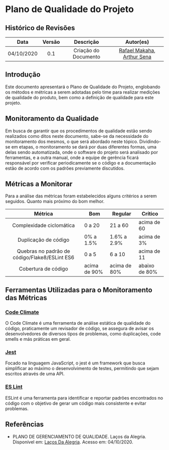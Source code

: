 # Plano de Qualidade do Projeto

## Histórico de Revisões

|    Data    |  Versão  |        Descrição       |          Autor(es)          |
|:----------:|:--------:|:----------------------:|:---------------------------:|
| 04/10/2020 |   0.1    | Criação do Documento |   [Rafael Makaha](http://github.com/rafaelmakaha), [Arthur Sena](http://github.com/)  |

## Introdução

Este documento apresentará o Plano de Qualidade do Projeto, englobando os métodos e métricas a serem adotadas pelo time para realizar medições de qualidade do produto, bem como a definição de qualidade para este projeto.

## Monitoramento da Qualidade

Em busca de garantir que os procedimentos de qualidade estão sendo realizados como ditos neste documento, sabe-se da necessidade do monitoramento dos mesmos, o que será abordado neste tópico. Dividindo-se em etapas, o monitoramento se dará por duas diferentes formas, uma delas sendo automatizada, onde o software do projeto será analisado por ferramentas, e a outra manual, onde a equipe de gerência ficará responsável por verificar periodicamente se o código e a documentação estão de acordo com os padrões previamente discutidos.

## Métricas a Monitorar

Para a análise das métricas foram estabelecidos alguns critérios a serem seguidos. Quanto mais próximo do bom melhor.

|                    Métrica                    | Bom          | Regular      | Crítico       |
| :-------------------------------------------: | ------------ | ------------ | ------------- |
|            Complexidade ciclomática           | 0 a 20       | 21 a 60      | acima de 60   |
|              Duplicação de código             | 0% a 1.5%    | 1.6% a 2.9%  | acima de 3%   |
| Quebras no padrão de código/Flake8/ESLint ES6 | 0 a 5        | 6 a 10       | acima de 11   |
|              Cobertura de código              | acima de 90% | acima de 80% | abaixo de 80% |

## Ferramentas Utilizadas para o Monitoramento das Métricas

### [Code Climate](https://codeclimate.com/)

O Code Climate é uma ferramenta de análise estática de qualidade do código, praticamente um revisador de código, se assegura de avisar os desenvolvedores de diversos tipos de problemas, como duplicações, code smells e más práticas em geral.

### [Jest](https://jestjs.io/)

Focado na linguagem JavaScript, o jest é um framework que busca simplificar ao máximo o desenvolvimento de testes, permitindo que sejam escritos através de uma API.

### [ES Lint](https://eslint.org/)

ESLint é uma ferramenta para identificar e reportar padrões encontrados no código com o objetivo de gerar um código mais consistente e evitar problemas.

## Referências

* PLANO DE GERENCIAMENTO DE QUALIDADE. Laços da Alegria. Disponível em: [Laços Da Alegria](https://github.com/fga-eps-mds/2018.1-Lacos-da-Alegria/blob/develop/docs/code_quality_plan.md). Acesso em: 04/10/2020.